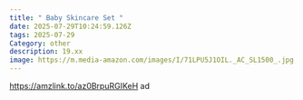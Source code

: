 ```yaml
---
title: " Baby Skincare Set "
date: 2025-07-29T10:24:59.126Z
tags: 2025-07-29
Category: other
description: 19.xx
image: https://m.media-amazon.com/images/I/71LPU5J1OIL._AC_SL1500_.jpg
---
```

https://amzlink.to/az0BrpuRGIKeH  ad